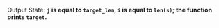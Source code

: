 Output State: **`j` is equal to `target_len`, `i` is equal to `len(s)`; the function prints `target`.**
